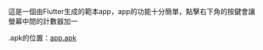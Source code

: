 這是一個由Flutter生成的範本app，app的功能十分簡單，點擊右下角的按鍵會讓螢幕中間的計數器加一

.apk的位置：[app.apk](https://github.com/mdhs-hackathon/hackathon6th/blob/master/app_template/app.apk)
